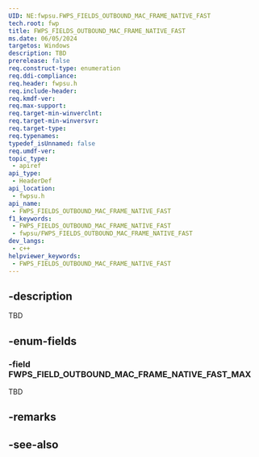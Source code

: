 ```yaml
---
UID: NE:fwpsu.FWPS_FIELDS_OUTBOUND_MAC_FRAME_NATIVE_FAST
tech.root: fwp
title: FWPS_FIELDS_OUTBOUND_MAC_FRAME_NATIVE_FAST
ms.date: 06/05/2024
targetos: Windows
description: TBD
prerelease: false
req.construct-type: enumeration
req.ddi-compliance: 
req.header: fwpsu.h
req.include-header: 
req.kmdf-ver: 
req.max-support: 
req.target-min-winverclnt: 
req.target-min-winversvr: 
req.target-type: 
req.typenames: 
typedef_isUnnamed: false
req.umdf-ver: 
topic_type:
 - apiref
api_type:
 - HeaderDef
api_location:
 - fwpsu.h
api_name:
 - FWPS_FIELDS_OUTBOUND_MAC_FRAME_NATIVE_FAST
f1_keywords:
 - FWPS_FIELDS_OUTBOUND_MAC_FRAME_NATIVE_FAST
 - fwpsu/FWPS_FIELDS_OUTBOUND_MAC_FRAME_NATIVE_FAST
dev_langs:
 - c++
helpviewer_keywords:
 - FWPS_FIELDS_OUTBOUND_MAC_FRAME_NATIVE_FAST
---
```


## -description

TBD

## -enum-fields

### -field FWPS_FIELD_OUTBOUND_MAC_FRAME_NATIVE_FAST_MAX

TBD

## -remarks

## -see-also
